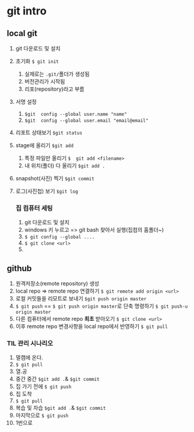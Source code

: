 # git intro

## local git

1. git 다운로드 및 설치

2. 초기화 `$ git init`

   1. 실제로는 `.git/`폴더가 생성됨
   2. 버전관리가 시작됨
   3. 리포(repository)라고 부름

3. 서명 설정

   1. `$git  config --global user.name "name"`
   2. `$git  config --global user.email "email@email"`

4. 리포트 상태보기 `$git status`

5. stage에 올리기 `$git add`

   1.  특정 파일만 올리기 `$  git add <filename>`
   2. 내 위치(폴더) 다 올리기 `$git add .`

6. snapshot(사진) 찍기 `$git commit`

7. 로그(사진첩) 보기 `$git log`

   ### 집 컴퓨터 세팅

   1. git 다운로드 및 설치
   2. windows 키 누르고 => git bash 찾아서 실행(집컴의 홈폴더~)
   3. `$ git config --global ....`
   4. `$ git clone <url>`
   5. 

## github

1. 원격저장소(remote repository) 생성
2.  local repo => remote repo 연결하기
    `$ git remote add origin <url>`
3.  로컬 커밋들을 리모트로 보내기 `$git push origin master`
4. `$ git push` == `$ git push origin master`로 단축 명령하기 `$ git push-u origin master`
5.  다른 컴퓨터에서 remote repo **최초** 받아오기 `$ git clone <url>`
6.  이후 remote repo 변경사항을 local repo에서 반영하기 `$ git pull`

### TIL 관리 시나리오

1. 멀캠에 온다.
2. `$ git pull`
3. 열.공
4. 중간 중간 `$git add .`& `$git commit`
5. 집 가기 전에  `$ git push`
6. 집 도착
7. `$ git pull`
8. 복습 및 자습 `$git add .`& `$git commit`
9. 마지막으로 `$ git push`
10. 1번으로